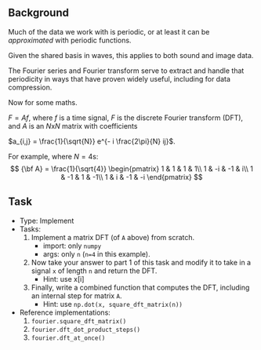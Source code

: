 ## Background

Much of the data we work with is periodic, or at least it can be _approximated_ with periodic functions.

Given the shared basis in waves, this applies to both sound and image data.

The Fourier series and Fourier transform serve to extract and handle that periodicity
in ways that have proven widely useful, including for data compression.

Now for some maths.

$F = Af$, where 
$f$ is a time signal,
$F$ is the discrete Fourier transform (DFT),
and $A$ is an $N$x$N$ matrix with coefficients

$a_{i,j} = \frac{1}{\sqrt{N}} e^{- i \frac{2\pi}{N} ij}$.

For example, where $N=4$s:
$$
    {\bf A} = \frac{1}{\sqrt{4}} \begin{pmatrix}
    1 & 1 & 1 & 1\\
    1 & -i & -1 & i\\
    1 & -1 & 1 & -1\\
    1 & i & -1 & -i
    \end{pmatrix}
$$

## Task

- Type: Implement
- Tasks:
  1. Implement a matrix DFT (of `A` above) from scratch.
     - import: only `numpy`
     - args: only `n` (`n=4` in this example).
  2. Now take your answer to part 1 of this task and modify it to take in a signal `x` of length `n` and return the DFT. 
     - Hint: use x[i]
  3. Finally, write a combined function that computes the DFT, including an internal step for matrix `A`. 
     - Hint: use `np.dot(x, square_dft_matrix(n))`
- Reference implementations:
  1. `fourier.square_dft_matrix()`
  2. `fourier.dft_dot_product_steps()`
  3. `fourier.dft_at_once()`
